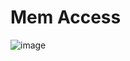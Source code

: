 # Mem Access
![image](https://github.com/coolnikitav/learning/assets/30304422/deb5902e-6924-4fef-bef7-3ba75cf778c4)
